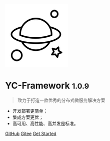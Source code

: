 
![logo](_media/logo.png)

# YC-Framework <small>1.0.9</small>

> 致力于打造一款优秀的分布式微服务解决方案

- 开发部署更简单；
- 集成方案更优；
- 高可用、高性能、高并发是标准。


[GitHub](https://github.com/developers-youcong/yc-framework)
[Gitee](https://gitee.com/developers-youcong/yc-framework)
[Get Started](#yc-framework)
